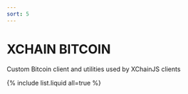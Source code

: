 ```yaml
---
sort: 5
---
```


# XCHAIN BITCOIN

Custom Bitcoin client and utilities used by XChainJS clients

{% include list.liquid all=true %}
